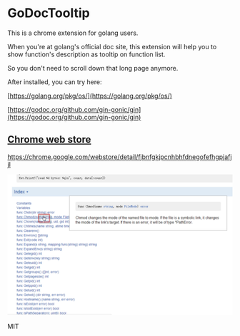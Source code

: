 # GoDocTooltip
This is a chrome extension for golang users.

When you're at golang's official doc site, this extension will help you to show function's description as tooltip on function list.

So you don't need to scroll down that long page anymore.

After installed, you can try here:

[https://golang.org/pkg/os/](https://golang.org/pkg/os/)

[https://godoc.org/github.com/gin-gonic/gin](https://godoc.org/github.com/gin-gonic/gin)


[Chrome web store](https://chrome.google.com/webstore/detail/fjbnfgkjpcnhbhfdnegofefhgpjafjjl)
----
https://chrome.google.com/webstore/detail/fjbnfgkjpcnhbhfdnegofefhgpjafjjl

![Snapshot](https://raw.githubusercontent.com/diankong/GoDocTooltip/master/snapshot_1280x800.png)

MIT
